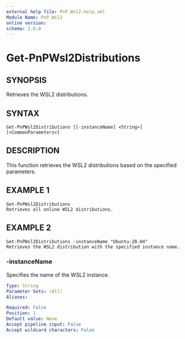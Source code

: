 ```yaml
---
external help file: PnP.Wsl2-help.xml
Module Name: PnP.Wsl2
online version:
schema: 2.0.0
---
```


# Get-PnPWsl2Distributions

## SYNOPSIS
Retrieves the WSL2 distributions.

## SYNTAX

```
Get-PnPWsl2Distributions [[-instanceName] <String>] [<CommonParameters>]
```

## DESCRIPTION
This function retrieves the WSL2 distributions based on the specified parameters.



## EXAMPLE 1
```
Get-PnPWsl2Distributions 
Retrieves all online WSL2 distributions.
```

## EXAMPLE 2
```
Get-PnPWsl2Distributions -instanceName "Ubuntu-20.04"
Retrieves the WSL2 distribution with the specified instance name.
```



### -instanceName
Specifies the name of the WSL2 instance.

```yaml
Type: String
Parameter Sets: (All)
Aliases:

Required: False
Position: 1
Default value: None
Accept pipeline input: False
Accept wildcard characters: False
```

